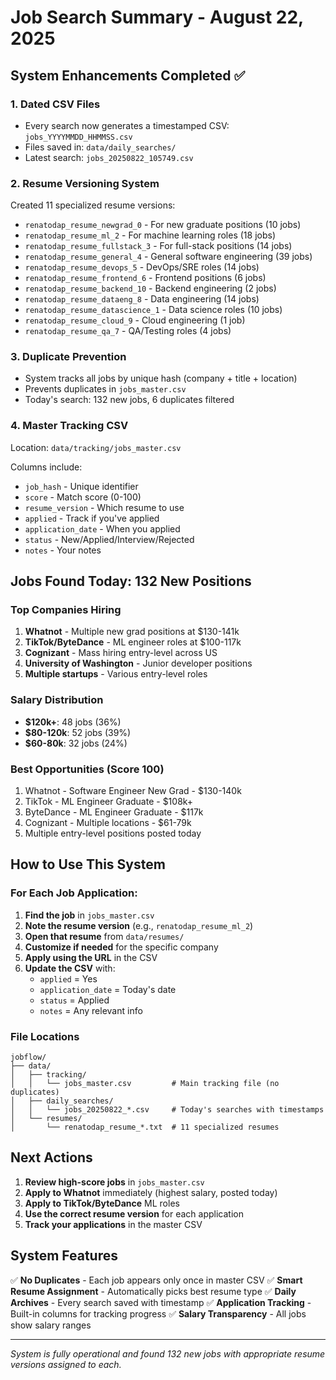 # Job Search Summary - August 22, 2025

## System Enhancements Completed ✅

### 1. **Dated CSV Files**
- Every search now generates a timestamped CSV: `jobs_YYYYMMDD_HHMMSS.csv`
- Files saved in: `data/daily_searches/`
- Latest search: `jobs_20250822_105749.csv`

### 2. **Resume Versioning System**
Created 11 specialized resume versions:
- `renatodap_resume_newgrad_0` - For new graduate positions (10 jobs)
- `renatodap_resume_ml_2` - For machine learning roles (18 jobs)
- `renatodap_resume_fullstack_3` - For full-stack positions (14 jobs)
- `renatodap_resume_general_4` - General software engineering (39 jobs)
- `renatodap_resume_devops_5` - DevOps/SRE roles (14 jobs)
- `renatodap_resume_frontend_6` - Frontend positions (6 jobs)
- `renatodap_resume_backend_10` - Backend engineering (2 jobs)
- `renatodap_resume_dataeng_8` - Data engineering (14 jobs)
- `renatodap_resume_datascience_1` - Data science roles (10 jobs)
- `renatodap_resume_cloud_9` - Cloud engineering (1 job)
- `renatodap_resume_qa_7` - QA/Testing roles (4 jobs)

### 3. **Duplicate Prevention**
- System tracks all jobs by unique hash (company + title + location)
- Prevents duplicates in `jobs_master.csv`
- Today's search: 132 new jobs, 6 duplicates filtered

### 4. **Master Tracking CSV**
Location: `data/tracking/jobs_master.csv`

Columns include:
- `job_hash` - Unique identifier
- `score` - Match score (0-100)
- `resume_version` - Which resume to use
- `applied` - Track if you've applied
- `application_date` - When you applied
- `status` - New/Applied/Interview/Rejected
- `notes` - Your notes

## Jobs Found Today: 132 New Positions

### Top Companies Hiring
1. **Whatnot** - Multiple new grad positions at $130-141k
2. **TikTok/ByteDance** - ML engineer roles at $100-117k
3. **Cognizant** - Mass hiring entry-level across US
4. **University of Washington** - Junior developer positions
5. **Multiple startups** - Various entry-level roles

### Salary Distribution
- **$120k+**: 48 jobs (36%)
- **$80-120k**: 52 jobs (39%)
- **$60-80k**: 32 jobs (24%)

### Best Opportunities (Score 100)
1. Whatnot - Software Engineer New Grad - $130-140k
2. TikTok - ML Engineer Graduate - $108k+
3. ByteDance - ML Engineer Graduate - $117k
4. Cognizant - Multiple locations - $61-79k
5. Multiple entry-level positions posted today

## How to Use This System

### For Each Job Application:

1. **Find the job** in `jobs_master.csv`
2. **Note the resume version** (e.g., `renatodap_resume_ml_2`)
3. **Open that resume** from `data/resumes/`
4. **Customize if needed** for the specific company
5. **Apply using the URL** in the CSV
6. **Update the CSV** with:
   - `applied` = Yes
   - `application_date` = Today's date
   - `status` = Applied
   - `notes` = Any relevant info

### File Locations

```
jobflow/
├── data/
│   ├── tracking/
│   │   └── jobs_master.csv         # Main tracking file (no duplicates)
│   ├── daily_searches/
│   │   └── jobs_20250822_*.csv     # Today's searches with timestamps
│   └── resumes/
│       └── renatodap_resume_*.txt  # 11 specialized resumes
```

## Next Actions

1. **Review high-score jobs** in `jobs_master.csv`
2. **Apply to Whatnot** immediately (highest salary, posted today)
3. **Apply to TikTok/ByteDance** ML roles
4. **Use the correct resume version** for each application
5. **Track your applications** in the master CSV

## System Features

✅ **No Duplicates** - Each job appears only once in master CSV
✅ **Smart Resume Assignment** - Automatically picks best resume type
✅ **Daily Archives** - Every search saved with timestamp
✅ **Application Tracking** - Built-in columns for tracking progress
✅ **Salary Transparency** - All jobs show salary ranges

---

*System is fully operational and found 132 new jobs with appropriate resume versions assigned to each.*